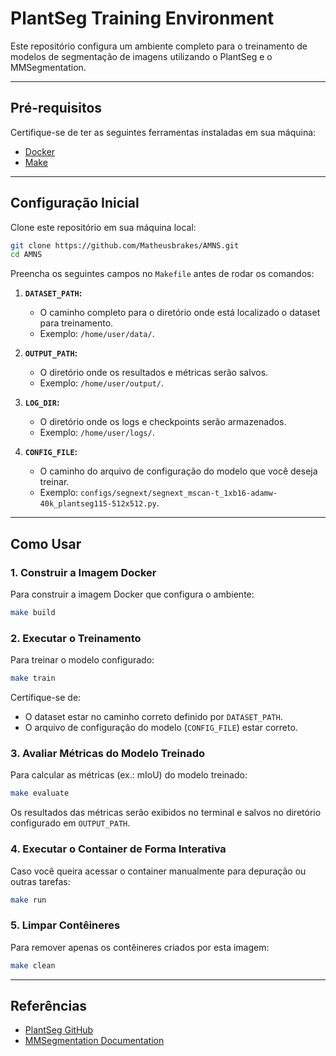 # PlantSeg Training Environment

Este repositório configura um ambiente completo para o treinamento de modelos de segmentação de imagens utilizando o PlantSeg e o MMSegmentation.

---

## Pré-requisitos

Certifique-se de ter as seguintes ferramentas instaladas em sua máquina:

- [Docker](https://docs.docker.com/get-docker/)
- [Make](https://www.gnu.org/software/make/)

---

## Configuração Inicial

Clone este repositório em sua máquina local:

```bash
git clone https://github.com/Matheusbrakes/AMNS.git
cd AMNS
```

Preencha os seguintes campos no `Makefile` antes de rodar os comandos:

1. **`DATASET_PATH`:** 
   - O caminho completo para o diretório onde está localizado o dataset para treinamento.
   - Exemplo: `/home/user/data/`.

2. **`OUTPUT_PATH`:** 
   - O diretório onde os resultados e métricas serão salvos.
   - Exemplo: `/home/user/output/`.

3. **`LOG_DIR`:**
   - O diretório onde os logs e checkpoints serão armazenados.
   - Exemplo: `/home/user/logs/`.

4. **`CONFIG_FILE`:**
   - O caminho do arquivo de configuração do modelo que você deseja treinar.
   - Exemplo: `configs/segnext/segnext_mscan-t_1xb16-adamw-40k_plantseg115-512x512.py`.
---

## Como Usar

### 1. Construir a Imagem Docker

Para construir a imagem Docker que configura o ambiente:

```bash
make build
```

### 2. Executar o Treinamento

Para treinar o modelo configurado:

```bash
make train
```

Certifique-se de:
- O dataset estar no caminho correto definido por `DATASET_PATH`.
- O arquivo de configuração do modelo (`CONFIG_FILE`) estar correto.

### 3. Avaliar Métricas do Modelo Treinado

Para calcular as métricas (ex.: mIoU) do modelo treinado:

```bash
make evaluate
```

Os resultados das métricas serão exibidos no terminal e salvos no diretório configurado em `OUTPUT_PATH`.

### 4. Executar o Container de Forma Interativa

Caso você queira acessar o container manualmente para depuração ou outras tarefas:

```bash
make run
```

### 5. Limpar Contêineres

Para remover apenas os contêineres criados por esta imagem:

```bash
make clean
```

---

## Referências

- [PlantSeg GitHub](https://github.com/tqwei05/PlantSeg)
- [MMSegmentation Documentation](https://mmsegmentation.readthedocs.io/en/latest/)
